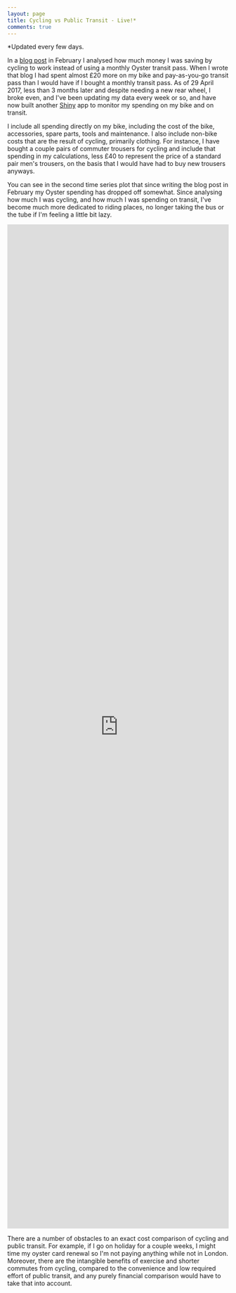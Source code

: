 ```yaml
---
layout: page
title: Cycling vs Public Transit - Live!*
comments: true
---
```


\*Updated every few days.

In a [blog post](/blog/2017/02/06/cycling-vs-oyster/) in February I analysed how much money I was saving by cycling to work instead of using a monthly Oyster transit pass. When I wrote that blog I had spent almost £20 more on my bike and pay-as-you-go transit pass than I would have if I bought a monthly transit pass. As of 29 April 2017, less than 3 months later and despite needing a new rear wheel, I broke even, and I've been updating my data every week or so, and have now built another [Shiny](https://shiny.rstudio.com/) app to monitor my spending on my bike and on transit.

I include all spending directly on my bike, including the cost of the bike, accessories, spare parts, tools and maintenance. I also include non-bike costs that are the result of cycling, primarily clothing. For instance, I have bought a couple pairs of commuter trousers for cycling and include that spending in my calculations, less £40 to represent the price of a standard pair men's trousers, on the basis that I would have had to buy new trousers anyways.

You can see in the second time series plot that since writing the blog post in February my Oyster spending has dropped off somewhat. Since analysing how much I was cycling, and how much I was spending on transit, I've become much more dedicated to riding places, no longer taking the bus or the tube if I'm feeling a little bit lazy.

<iframe src="https://evanodell.shinyapps.io/cycling-v-oyster/" style="border: none; width: 100%; height: 2285px;"></iframe>

There are a number of obstacles to an exact cost comparison of cycling and public transit. For example, if I go on holiday for a couple weeks, I might time my oyster card renewal so I'm not paying anything while not in London. Moreover, there are the intangible benefits of exercise and shorter commutes from cycling, compared to the convenience and low required effort of public transit, and any purely financial comparison would have to take that into account.
